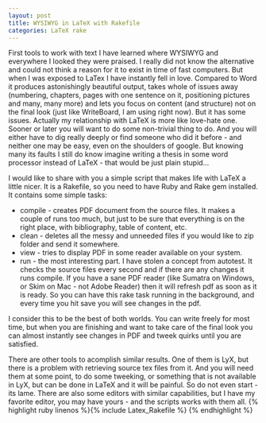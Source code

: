 ```yaml
---
layout: post
title: WYSIWYG in LaTeX with Rakefile
categories: LaTeX rake
---
```

First tools to work with text I have learned where WYSIWYG and everywhere I looked they were praised. I really did not know the alternative and could not think a reason for it to exist in time of fast computers. 
But when I was exposed to LaTex I have instantly fell in love. Compared to Word it produces astonishingly beautiful output, takes whole of issues away  (numbering, chapters, pages with one sentence on it, positioning pictures and many, many more) and lets you focus on content (and structure) not on the final look (just like WriteBoard, I am using right now). But it has some issues. Actually my relationship with LaTeX is more like love-hate one. Sooner or later you will want to do some non-trivial thing to do. And you will either have to dig really deeply or find someone who did it before - and neither one may be easy, even on the shoulders of google.
But knowing many its faults I still do know imagine writing a thesis in some word processor instead of LaTeX - that would be just plain stupid...

I would like to share with you a simple script that makes life with LaTeX a little nicer. It is a Rakefile, so you need to have Ruby and Rake gem installed. It contains some simple tasks:
- compile - creates PDF document from the source files. It makes a couple of runs too much, but just to be sure that everything is on the right place, with bibliography, table of content, etc. 
- clean - deletes all the messy and unneeded files if you would like to zip folder and send it somewhere.
- view - tries to display PDF in some reader available on your system.
- run - the most interesting part. I have stolen a concept from autotest. It checks the source files every second and if there are any changes it runs compile. If you have a sane PDF reader (like Sumatra on Windows, or Skim on Mac - not Adobe Reader) then it will refresh pdf as soon as it is ready. So you can have this rake task running in the background, and every time you hit save you will see changes in the pdf.

I consider this to be the best of both worlds. You can write freely for most time, but when you are finishing and want to take care of the final look you can almost instantly see changes in PDF and tweek quirks until you are satisfied.

There are other tools to acomplish similar results. One of them is LyX, but there is a problem with retrieving source tex files from it. And you will need them at some point, to do some tweeking, or something that is not available in LyX, but can be done in LaTeX and it will be painful. So do not even start - its lame. There are also some editors with similar capabilities, but I have my favorite editor, you may have yours - and the scripts works with them all.
{% highlight ruby linenos %}{% include Latex_Rakefile %}
{% endhighlight %}
